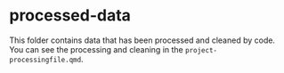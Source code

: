 # processed-data

This folder contains data that has been processed and cleaned by code. You can see the processing and cleaning in the `project-processingfile.qmd`.
